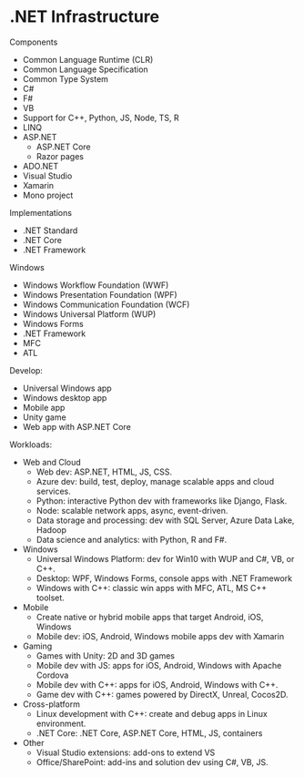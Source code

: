 # .NET Infrastructure


Components
- Common Language Runtime (CLR)
- Common Language Specification
- Common Type System
- C#
- F#
- VB
- Support for C++, Python, JS, Node, TS, R
- LINQ
- ASP.NET
  - ASP.NET Core
  - Razor pages
- ADO.NET
- Visual Studio
- Xamarin
- Mono project


Implementations
- .NET Standard
- .NET Core
- .NET Framework


Windows
- Windows Workflow Foundation (WWF)
- Windows Presentation Foundation (WPF)
- Windows Communication Foundation (WCF)
- Windows Universal Platform (WUP)
- Windows Forms
- .NET Framework
- MFC
- ATL


Develop:
- Universal Windows app
- Windows desktop app
- Mobile app
- Unity game
- Web app with ASP.NET Core


Workloads:
* Web and Cloud
  - Web dev: ASP.NET, HTML, JS, CSS.
  - Azure dev: build, test, deploy, manage scalable apps and cloud services.
  - Python: interactive Python dev with frameworks like Django, Flask.
  - Node: scalable network apps, async, event-driven.
  - Data storage and processing: dev with SQL Server, Azure Data Lake, Hadoop
  - Data science and analytics: with Python, R and F#.
* Windows
  - Universal Windows Platform: dev for Win10 with WUP and C#, VB, or C++.
  - Desktop: WPF, Windows Forms, console apps with .NET Framework
  - Windows with C++: classic win apps with MFC, ATL, MS C++ toolset.
* Mobile
  - Create native or hybrid mobile apps that target Android, iOS, Windows
  - Mobile dev: iOS, Android, Windows mobile apps dev with Xamarin
* Gaming
  - Games with Unity: 2D and 3D games
  - Mobile dev with JS: apps for iOS, Android, Windows with Apache Cordova
  - Mobile dev with C++: apps for iOS, Android, Windows with C++.
  - Game dev with C++: games powered by DirectX, Unreal, Cocos2D.
* Cross-platform
  - Linux development with C++: create and debug apps in Linux environment.
  - .NET Core: .NET Core, ASP.NET Core, HTML, JS, containers
* Other
  - Visual Studio extensions: add-ons to extend VS
  - Office/SharePoint: add-ins and solution dev using C#, VB, JS.

